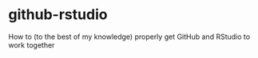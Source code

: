 # github-rstudio
How to (to the best of my knowledge) properly get GitHub and RStudio to work together

